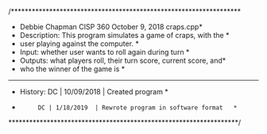 /******************************************************************
* Debbie Chapman      CISP 360      October 9, 2018      craps.cpp*
* Description: This program simulates a game of craps, with the   *
* user playing against the computer.                              *
* Input: whether user wants to roll again during turn             *
* Outputs: what players roll, their turn score, current score, and*
* who the winner of the game is                                   *
*******************************************************************
* History: DC | 10/09/2018 | Created program                      *
*          DC | 1/18/2019  | Rewrote program in software format   *
******************************************************************/
